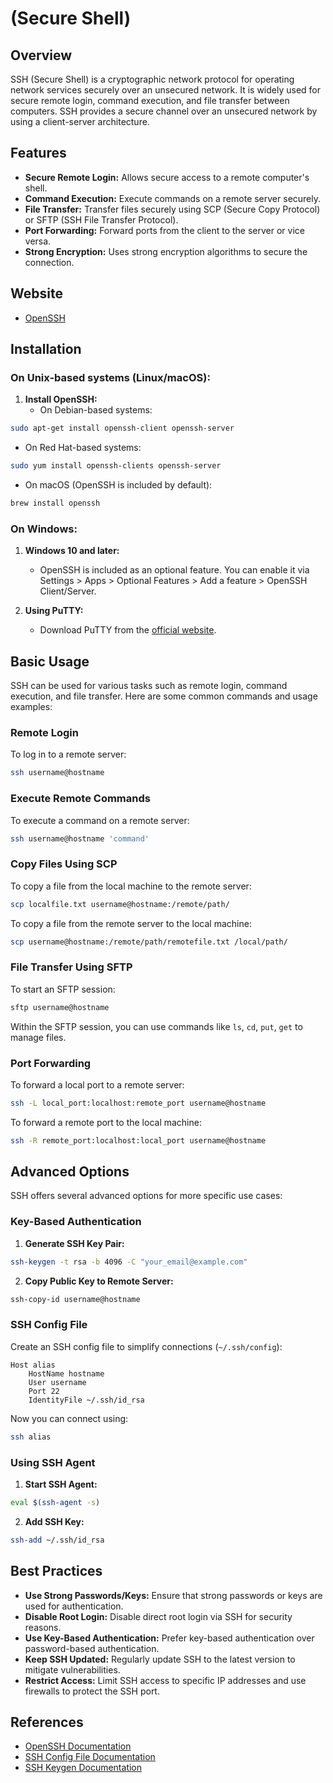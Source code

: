 # (Secure Shell)

## Overview
SSH (Secure Shell) is a cryptographic network protocol for operating network services securely over an unsecured network. It is widely used for secure remote login, command execution, and file transfer between computers. SSH provides a secure channel over an unsecured network by using a client-server architecture.

## Features
- **Secure Remote Login:** Allows secure access to a remote computer's shell.
- **Command Execution:** Execute commands on a remote server securely.
- **File Transfer:** Transfer files securely using SCP (Secure Copy Protocol) or SFTP (SSH File Transfer Protocol).
- **Port Forwarding:** Forward ports from the client to the server or vice versa.
- **Strong Encryption:** Uses strong encryption algorithms to secure the connection.

## Website
- [OpenSSH](https://www.openssh.com/)

## Installation

### On Unix-based systems (Linux/macOS):
1. **Install OpenSSH:**
   - On Debian-based systems:
```sh
sudo apt-get install openssh-client openssh-server
```
   - On Red Hat-based systems:
```sh
sudo yum install openssh-clients openssh-server
```
   - On macOS (OpenSSH is included by default):
```sh
brew install openssh
```

### On Windows:
1. **Windows 10 and later:**
   - OpenSSH is included as an optional feature. You can enable it via Settings > Apps > Optional Features > Add a feature > OpenSSH Client/Server.

2. **Using PuTTY:**
   - Download PuTTY from the [official website](https://www.chiark.greenend.org.uk/~sgtatham/putty/latest.html).

## Basic Usage
SSH can be used for various tasks such as remote login, command execution, and file transfer. Here are some common commands and usage examples:

### Remote Login
To log in to a remote server:
```sh
ssh username@hostname
```

### Execute Remote Commands
To execute a command on a remote server:
```sh
ssh username@hostname 'command'
```

### Copy Files Using SCP
To copy a file from the local machine to the remote server:
```sh
scp localfile.txt username@hostname:/remote/path/
```

To copy a file from the remote server to the local machine:
```sh
scp username@hostname:/remote/path/remotefile.txt /local/path/
```

### File Transfer Using SFTP
To start an SFTP session:
```sh
sftp username@hostname
```
Within the SFTP session, you can use commands like `ls`, `cd`, `put`, `get` to manage files.

### Port Forwarding
To forward a local port to a remote server:
```sh
ssh -L local_port:localhost:remote_port username@hostname
```

To forward a remote port to the local machine:
```sh
ssh -R remote_port:localhost:local_port username@hostname
```

## Advanced Options
SSH offers several advanced options for more specific use cases:

### Key-Based Authentication
1. **Generate SSH Key Pair:**
```sh
ssh-keygen -t rsa -b 4096 -C "your_email@example.com"
```

2. **Copy Public Key to Remote Server:**
```sh
ssh-copy-id username@hostname
```

### SSH Config File
Create an SSH config file to simplify connections (`~/.ssh/config`):
```plaintext
Host alias
    HostName hostname
    User username
    Port 22
    IdentityFile ~/.ssh/id_rsa
```
Now you can connect using:
```sh
ssh alias
```

### Using SSH Agent
1. **Start SSH Agent:**
```sh
eval $(ssh-agent -s)
```

2. **Add SSH Key:**
```sh
ssh-add ~/.ssh/id_rsa
```

## Best Practices
- **Use Strong Passwords/Keys:** Ensure that strong passwords or keys are used for authentication.
- **Disable Root Login:** Disable direct root login via SSH for security reasons.
- **Use Key-Based Authentication:** Prefer key-based authentication over password-based authentication.
- **Keep SSH Updated:** Regularly update SSH to the latest version to mitigate vulnerabilities.
- **Restrict Access:** Limit SSH access to specific IP addresses and use firewalls to protect the SSH port.

## References
- [OpenSSH Documentation](https://www.openssh.com/manual.html)
- [SSH Config File Documentation](https://linux.die.net/man/5/ssh_config)
- [SSH Keygen Documentation](https://linux.die.net/man/1/ssh-keygen)
